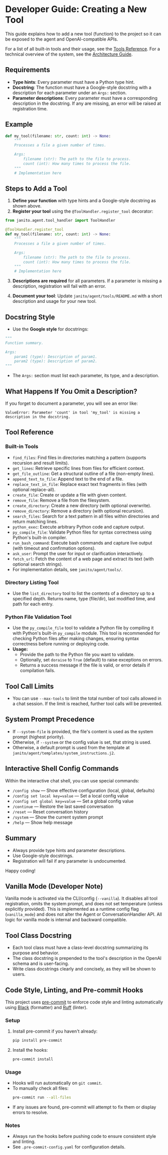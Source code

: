 # Developer Guide: Creating a New Tool

This guide explains how to add a new tool (function) to the project so it can be exposed to the agent and OpenAI-compatible APIs.

For a list of all built-in tools and their usage, see the [Tools Reference](../janito/agent/tools/README.md).
For a technical overview of the system, see the [Architecture Guide](ARCHITECTURE.md).

## Requirements

- **Type hints**: Every parameter must have a Python type hint.
- **Docstring**: The function must have a Google-style docstring with a description for each parameter under an `Args:` section.
- **Parameter descriptions**: Every parameter must have a corresponding description in the docstring. If any are missing, an error will be raised at registration time.

## Example

```python
def my_tool(filename: str, count: int) -> None:
    """
    Processes a file a given number of times.

    Args:
        filename (str): The path to the file to process.
        count (int): How many times to process the file.
    """
    # Implementation here
```

## Steps to Add a Tool

1. **Define your function** with type hints and a Google-style docstring as shown above.
2. **Register your tool** using the `@ToolHandler.register_tool` decorator:

```python
from janito.agent.tool_handler import ToolHandler

@ToolHandler.register_tool
def my_tool(filename: str, count: int) -> None:
    """
    Processes a file a given number of times.

    Args:
        filename (str): The path to the file to process.
        count (int): How many times to process the file.
    """
    # Implementation here
```

3. **Descriptions are required** for all parameters. If a parameter is missing a description, registration will fail with an error.

4. **Document your tool**: Update `janito/agent/tools/README.md` with a short description and usage for your new tool.

## Docstring Style

- Use the **Google style** for docstrings:

```python
"""
Function summary.

Args:
    param1 (type): Description of param1.
    param2 (type): Description of param2.
"""
```

- The `Args:` section must list each parameter, its type, and a description.

## What Happens If You Omit a Description?

If you forget to document a parameter, you will see an error like:

```
ValueError: Parameter 'count' in tool 'my_tool' is missing a description in the docstring.
```

## Tool Reference

### Built-in Tools

- `find_files`: Find files in directories matching a pattern (supports recursion and result limits).
- `get_lines`: Retrieve specific lines from files for efficient context.
- `get_file_outline`: Get a structural outline of a file (non-empty lines).
- `append_text_to_file`: Append text to the end of a file.
- `replace_text_in_file`: Replace exact text fragments in files (with optional replace-all).
- `create_file`: Create or update a file with given content.
- `remove_file`: Remove a file from the filesystem.
- `create_directory`: Create a new directory (with optional overwrite).
- `remove_directory`: Remove a directory (with optional recursion).
- `search_files`: Search for a text pattern in all files within directories and return matching lines.
- `python_exec`: Execute arbitrary Python code and capture output.
- `py_compile_file`: Validate Python files for syntax correctness using Python's built-in compiler.
- `run_bash_command`: Execute bash commands and capture live output (with timeout and confirmation options).
- `ask_user`: Prompt the user for input or clarification interactively.
- `fetch_url`: Fetch the content of a web page and extract its text (with optional search strings).
- For implementation details, see `janito/agent/tools/`.

### Directory Listing Tool

- Use the `list_directory` tool to list the contents of a directory up to a specified depth. Returns name, type (file/dir), last modified time, and path for each entry.

### Python File Validation Tool

- Use the `py_compile_file` tool to validate a Python file by compiling it with Python's built-in `py_compile` module. This tool is recommended for checking Python files after making changes, ensuring syntax correctness before running or deploying code.
- **Usage:**
  - Provide the path to the Python file you want to validate.
  - Optionally, set `doraise` to `True` (default) to raise exceptions on errors.
  - Returns a success message if the file is valid, or error details if compilation fails.

## Tool Call Limits

- You can use `--max-tools` to limit the total number of tool calls allowed in a chat session. If the limit is reached, further tool calls will be prevented.

## System Prompt Precedence

- If `--system-file` is provided, the file's content is used as the system prompt (highest priority).
- Otherwise, if `--system` or the config value is set, that string is used.
- Otherwise, a default prompt is used from the template at `janito/agent/templates/system_instructions.j2`.

## Interactive Shell Config Commands

Within the interactive chat shell, you can use special commands:
- `/config show` — Show effective configuration (local, global, defaults)
- `/config set local key=value` — Set a local config value
- `/config set global key=value` — Set a global config value
- `/continue` — Restore the last saved conversation
- `/reset` — Reset conversation history
- `/system` — Show the current system prompt
- `/help` — Show help message

## Summary

- Always provide type hints and parameter descriptions.
- Use Google-style docstrings.
- Registration will fail if any parameter is undocumented.

Happy coding!

## Vanilla Mode (Developer Note)

Vanilla mode is activated via the CLI/config (`--vanilla`). It disables all tool registration, omits the system prompt, and does not set temperature (unless explicitly provided). This is implemented as a runtime config flag (`vanilla_mode`) and does not alter the Agent or ConversationHandler API. All logic for vanilla mode is internal and backward compatible.

## Tool Class Docstring

- Each tool class must have a class-level docstring summarizing its purpose and behavior.
- The class docstring is prepended to the tool's description in the OpenAI schema and is user-facing.
- Write class docstrings clearly and concisely, as they will be shown to users.


## Code Style, Linting, and Pre-commit Hooks

This project uses [pre-commit](https://pre-commit.com/) to enforce code style and linting automatically using [Black](https://black.readthedocs.io/en/stable/) (formatter) and [Ruff](https://docs.astral.sh/ruff/) (linter).

### Setup
1. Install pre-commit if you haven't already:
   ```bash
   pip install pre-commit
   ```
2. Install the hooks:
   ```bash
   pre-commit install
   ```

### Usage
- Hooks will run automatically on `git commit`.
- To manually check all files:
   ```bash
   pre-commit run --all-files
   ```
- If any issues are found, pre-commit will attempt to fix them or display errors to resolve.

### Notes
- Always run the hooks before pushing code to ensure consistent style and linting.
- See `.pre-commit-config.yaml` for configuration details.
